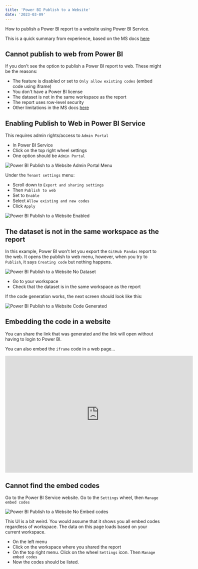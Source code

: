 ```yaml
---
title: 'Power BI Publish to a Website'
date: '2023-03-09'
---
```


How to publish a Power BI report to a website using Power BI Service.

This is a quick summary from experience, based on the MS docs [here](https://learn.microsoft.com/en-us/power-bi/collaborate-share/service-publish-to-web)

## Cannot publish to web from Power BI

If you don't see the option to publish a Power BI report to web. These might be the reasons:

* The feature is disabled or set to `Only allow existing codes` (embed code using iframe)
* You don't have a Power BI license
* The dataset is not in the same workspace as the report
* The report uses row-level security
* Other limitations in the MS docs [here](https://learn.microsoft.com/en-us/power-bi/collaborate-share/service-publish-to-web#considerations-and-limitations)

## Enabling Publish to Web in Power BI Service

This requires admin rights/access to `Admin Portal`

* In Power BI Service
* Click on the top right wheel settings
* One option should be `Admin Portal`

![Power BI Publish to a Website Admin Portal Menu](/images/powerbi-publish-to-website-admin-portal-menu.png)

Under the `Tenant settings` menu:

* Scroll down to `Export and sharing settings`
* Then `Publish to web`
* Set to `Enable`
* Select `Allow existing and new codes`
* Click `Apply`

![Power BI Publish to a Website Enabled](/images/powerbi-publish-to-website-enabled.png)

## The dataset is not in the same workspace as the report

In this example, Power BI won't let you export the `GitHub Pandas` report to the web. It opens the publish to web menu, however, when you try to `Publish`, it says `Creating code` but nothing happens.

![Power BI Publish to a Website No Dataset](/images/powerbi-publish-to-website-no-dataset.png)

* Go to your workspace
* Check that the dataset is in the same workspace as the report

If the code generation works, the next screen should look like this:

![Power BI Publish to a Website Code Generated](/images/powerbi-publish-to-website-code-generated.png)

## Embedding the code in a website

You can share the link that was generated and the link will open without having to login to Power BI.

You can also embed the `iframe` code in a web page...

<iframe title="Report Section" width="600" height="373.5" src="https://app.powerbi.com/view?r=eyJrIjoiZWY5YTI5ZjktMWIzMy00MTVmLWJkYjktYjY1YTAwZTc5ZTQ5IiwidCI6ImFlYWFhOWZmLTM2ZmYtNDJjOC1hYjE5LTI0OTgzMzUxYTY0MCJ9&pageName=ReportSection" frameborder="0" allowFullScreen="true"></iframe>

## Cannot find the embed codes

Go to the Power BI Service website. Go to the `Settings` wheel, then `Manage embed codes`

![Power BI Publish to a Website No Embed codes](/images/powerbi-publish-to-website-no-embed-codes.png)

This UI is a bit weird. You would assume that it shows you all embed codes regardless of workspace. The data on this page loads based on your current workspace.

* On the left menu
* Click on the workspace where you shared the report
* On the top right menu. Click on the wheel `Settings` icon. Then `Manage embed codes`
* Now the codes should be listed.